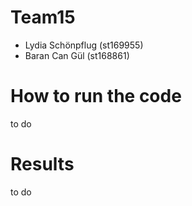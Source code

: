 # Team15
- Lydia Schönpflug (st169955)
- Baran Can Gül (st168861)

# How to run the code
to do

# Results
to do
